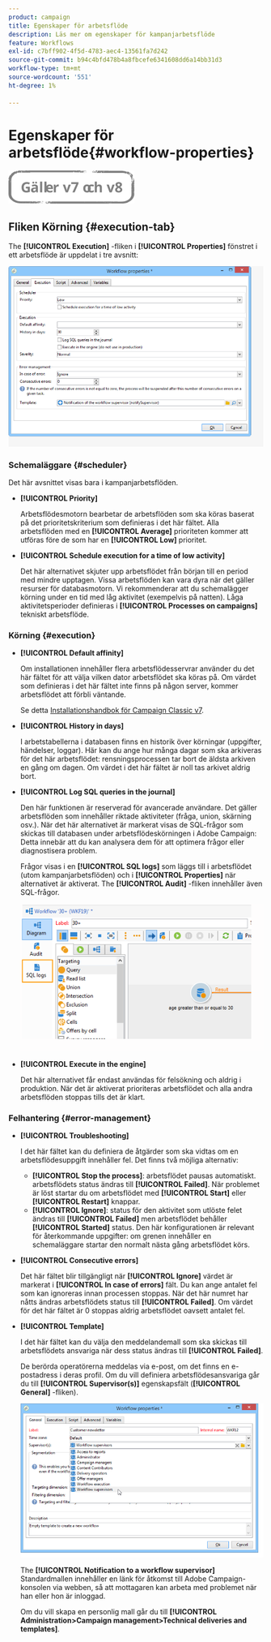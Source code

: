 ```yaml
---
product: campaign
title: Egenskaper för arbetsflöde
description: Läs mer om egenskaper för kampanjarbetsflöde
feature: Workflows
exl-id: c7bff902-4f5d-4783-aec4-13561fa7d242
source-git-commit: b94c4bfd478b4a8fbcefe6341608dd6a14bb31d3
workflow-type: tm+mt
source-wordcount: '551'
ht-degree: 1%

---
```


# Egenskaper för arbetsflöde{#workflow-properties}

![](../../assets/common.svg)

## Fliken Körning {#execution-tab}

The **[!UICONTROL Execution]** -fliken i **[!UICONTROL Properties]** fönstret i ett arbetsflöde är uppdelat i tre avsnitt:

![](assets/wf_execution_tab.png)

### Schemaläggare {#scheduler}

Det här avsnittet visas bara i kampanjarbetsflöden.

* **[!UICONTROL Priority]**

   Arbetsflödesmotorn bearbetar de arbetsflöden som ska köras baserat på det prioritetskriterium som definieras i det här fältet. Alla arbetsflöden med en **[!UICONTROL Average]** prioriteten kommer att utföras före de som har en **[!UICONTROL Low]** prioritet.

* **[!UICONTROL Schedule execution for a time of low activity]**

   Det här alternativet skjuter upp arbetsflödet från början till en period med mindre upptagen. Vissa arbetsflöden kan vara dyra när det gäller resurser för databasmotorn. Vi rekommenderar att du schemalägger körning under en tid med låg aktivitet (exempelvis på natten). Låga aktivitetsperioder definieras i **[!UICONTROL Processes on campaigns]** tekniskt arbetsflöde.

### Körning {#execution}

* **[!UICONTROL Default affinity]**

   Om installationen innehåller flera arbetsflödesservrar använder du det här fältet för att välja vilken dator arbetsflödet ska köras på. Om värdet som definieras i det här fältet inte finns på någon server, kommer arbetsflödet att förbli väntande.

   Se detta [Installationshandbok för Campaign Classic v7](../../installation/using/configuring-campaign-server.md#high-availability-workflows-and-affinities).

* **[!UICONTROL History in days]**

   I arbetstabellerna i databasen finns en historik över körningar (uppgifter, händelser, loggar). Här kan du ange hur många dagar som ska arkiveras för det här arbetsflödet: rensningsprocessen tar bort de äldsta arkiven en gång om dagen. Om värdet i det här fältet är noll tas arkivet aldrig bort.

* **[!UICONTROL Log SQL queries in the journal]**

   Den här funktionen är reserverad för avancerade användare. Det gäller arbetsflöden som innehåller riktade aktiviteter (fråga, union, skärning osv.). När det här alternativet är markerat visas de SQL-frågor som skickas till databasen under arbetsflödeskörningen i Adobe Campaign: Detta innebär att du kan analysera dem för att optimera frågor eller diagnostisera problem.

   Frågor visas i en **[!UICONTROL SQL logs]** som läggs till i arbetsflödet (utom kampanjarbetsflöden) och i **[!UICONTROL Properties]** när alternativet är aktiverat. The **[!UICONTROL Audit]** -fliken innehåller även SQL-frågor.

   ![](assets/wf_tab_log_sql.png)

* **[!UICONTROL Execute in the engine]**

   Det här alternativet får endast användas för felsökning och aldrig i produktion. När det är aktiverat prioriteras arbetsflödet och alla andra arbetsflöden stoppas tills det är klart.

### Felhantering {#error-management}

* **[!UICONTROL Troubleshooting]**

   I det här fältet kan du definiera de åtgärder som ska vidtas om en arbetsflödesuppgift innehåller fel. Det finns två möjliga alternativ:

   * **[!UICONTROL Stop the process]**: arbetsflödet pausas automatiskt. arbetsflödets status ändras till **[!UICONTROL Failed]**. När problemet är löst startar du om arbetsflödet med **[!UICONTROL Start]** eller **[!UICONTROL Restart]** knappar.
   * **[!UICONTROL Ignore]**: status för den aktivitet som utlöste felet ändras till **[!UICONTROL Failed]** men arbetsflödet behåller **[!UICONTROL Started]** status. Den här konfigurationen är relevant för återkommande uppgifter: om grenen innehåller en schemaläggare startar den normalt nästa gång arbetsflödet körs.

* **[!UICONTROL Consecutive errors]**

   Det här fältet blir tillgängligt när **[!UICONTROL Ignore]** värdet är markerat i **[!UICONTROL In case of errors]** fält. Du kan ange antalet fel som kan ignoreras innan processen stoppas. När det här numret har nåtts ändras arbetsflödets status till **[!UICONTROL Failed]**. Om värdet för det här fältet är 0 stoppas aldrig arbetsflödet oavsett antalet fel.

* **[!UICONTROL Template]**

   I det här fältet kan du välja den meddelandemall som ska skickas till arbetsflödets ansvariga när dess status ändras till **[!UICONTROL Failed]**.

   De berörda operatörerna meddelas via e-post, om det finns en e-postadress i deras profil. Om du vill definiera arbetsflödesansvariga går du till **[!UICONTROL Supervisor(s)]** egenskapsfält (**[!UICONTROL General]** -fliken).

   ![](assets/wf-properties_select-supervisors.png)

   The **[!UICONTROL Notification to a workflow supervisor]** Standardmallen innehåller en länk för åtkomst till Adobe Campaign-konsolen via webben, så att mottagaren kan arbeta med problemet när han eller hon är inloggad.

   Om du vill skapa en personlig mall går du till **[!UICONTROL Administration>Campaign management>Technical deliveries and templates]**.
